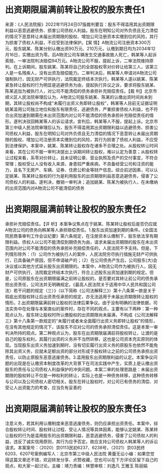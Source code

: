# 出资期限届满前转让股权的股东责任1

来源：《人民法院报》2022年11月24日07版裁判要旨：股东不得滥用其出资期限利益以恶意逃避债务、损害公司债权人利益。股东在明知公司对外负债且无力清偿的情况下恶意转让未届出资期限的股权、增加公司注册资本实缴到位的风险，其行为损害了债权人利益，不应受到法律保护。【案 情】A物流公司注册资本300万元，股东姚某、陈某分别认缴出资90万元、210万元，认缴到期日均为2034年12月16日，实缴出资为零。后A物流公司车辆发生交通事故致人死亡，韩某等人起诉索赔，一审法院判决赔偿94万元。A物流公司不服，提起上诉，二审法院维持原判。在上诉期间，股东姚某、陈某将自己的全部股权零对价转让给第三人，该第三人是一名残疾人，没有出资及赔偿能力。二审判决后，韩某等人申请对A物流公司强制执行，因无财产可供执行，法院裁定终结本次执行。韩某等人遂以姚某、陈某紧急转让股权的行为明显是逃避债务为由，提起执行异议之诉，要求将股东姚某、陈某追加为被执行人，对公司不能清偿的债务承担补充赔偿责任。【裁 判】北京市顺义区人民法院审理后认为，A物流公司股东姚某、陈某的认缴出资时间尚未到期，其转让股权尚不构成“未履行出资义务即转让股权”，韩某等人目前无证据证明姚某滥用公司独立地位和股东有限责任，逃避债务，严重损害债权人利益，也不符合出资加速到期需在未出资范围内对公司不能清偿的债务承担补充赔偿责任的情形。遂判决驳回韩某等人的诉讼请求。宣判后，韩某等人不服，提起上诉。北京市第三中级人民法院审理后认为，股东不得滥用其出资期限利益以逃避债务、损害公司债权人利益，股东在明知公司对外负债且无力清偿的情况下恶意转让未届出资期限的股权、增加公司注册资本实缴到位的风险，其行为损害了债权人利益，不应受到法律保护。本案中，姚某、陈某转让股权存在诸多不合理之处。从股权转让时间来看，其在公司不服一审判决提出上诉期间转让股权，难以认定为善意；从股权转让过程来看，系零对价转让，且未证明公章、营业执照及资产的交付事宜，不符合常理；股权受让人没有收入来源，身患较严重疾病，不具备经营公司和注资的能力，且名下无房产、车辆、证券、住房公积金等财产信息。综合前述因素，可以认定姚某、陈某转让股权的行为是利用股东的出资期限利益恶意逃避债务，侵害了公司债权人的利益。遂判决，撤销一审判决；追加姚某、陈某为被执行人，在未缴纳的出资范围内对A物流公司不能清偿的债务

# 出资期限届满前转让股权的股东责任2

承担补充赔偿责任。【评 析】本案争议焦点在于姚某、陈某转让股权后是否仍应就A物流公司的债务向韩某等人承担赔偿责任。1.股东出资加速到期的条件。《全国法院民商事审判工作会议纪要》第六条规定，在注册资本认缴制下，股东依法享有期限利益。债权人以公司不能清偿到期债务为由，请求未届出资期限的股东在未出资范围内对公司不能清偿的债务承担补充赔偿责任的，人民法院不予支持。但是，下列情形除外：（1）公司作为被执行人的案件，人民法院穷尽执行措施无财产可供执行，已具备破产原因，但不申请破产的；（2）在公司债务产生后，公司股东(大)会决议或以其他方式延长股东出资期限的。本案中，A物流公司作为被执行人，因无财产可供执行，法院裁定终结本次执行，符合上述股东出资加速到期的规定。但是，公司原股东在出资期限届满之前转让股权的，是否要对其转让前公司的债务承担出资责任，公司法并无明确规定。《最高人民法院关于适用中华人民共和国公司法〉若干问题的规定（三）》（以下简称《公司法解释三》）第十八条第一款是关于瑕疵出资股权转让后出资责任承担的规定，亦无法适用于未届出资期限转让股权的情形。2.出资期限届满前转让股权的法律后果争议。由于没有明确的法律依据，司法实务中在处理与本案类似的案件时，存在不同的观点，主要有以下两种：第一种观点认为，股东转让股权时所认缴股权的出资期限尚未届满，不构成《公司法解释三》第十八条第一款规定的“未履行或者未全面履行出资义务即转让股权”的情形，在没有其他规定的情况下，该股东不应对公司的债务承担清偿责任。这是本案一审判决所持的观点。第二种观点认为，股东在出资期限届满前将股权转让，让渡的是自己的股东权利，其履行出资的义务并不当然转移，这也是公司资本充实原则的体现。当现股东出资义务加速到期时，没有切实履行出资义务的原股东也依然不能免除其出资义务，应就未足额出资的部分对形成于股权转让之前的公司债务承担出资责任，以防止原股东恶意逃废债务。3.滥用股东出资期限利益的认定。本案争议问题的出现是在认缴资本制度改革的大背景下在司法实践中产生，实质上是认缴出资股东的责任与公司债权人利益保护的冲突问题。本案二审的处理思路是：未届出资期限的股权转让不仅是一种权利的转让，实际上也是一种债务转移，这种债务转移与公司以及公司债权人密切相关。股东在转让股权时，对公司已有债务的清偿、对受让人出资能力的考查，应当负有妥善的

# 出资期限届满前转让股权的股东责任3

注意义务，若其利用认缴制度来恶意逃废债务，则仍应承担出资责任。本案中，综合股权转让时间、股权转让过程、受让人情况等具体因素，能够认定姚某、陈某转让股权的行为是滥用股东的出资期限利益，恶意逃避债务，侵害了公司债权人的利益，违反了诚实信用原则，其行为应予否定。故应支持公司债权人韩某等人的诉讼请求。本案案号：（2020）京0113民初6237、6238号，（2021）京03民终6203、6207号案例编写人：北京市第三中级人民法院  黄蕾无讼小编：如果您觉得这篇文章还不错，欢迎转发分享、点赞收藏，您也可以在下方评论区留下自己的观点，和大家一起讨论。主编：靖力责编：林慧审核：刘逸凡 王雅玉 陈丽娟 

